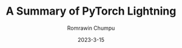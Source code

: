 ---
title: "A Summary of PyTorch Lightning"
author: "Romrawin Chumpu"
description: A brif summary of pytorch lightning that help me optimizes my training
date: "2023-3-15"
draft: true
tags: ["machine-learning", "lightning", "training"]
categories: ["machine-learning", "technique"]
series: ["Machine Learning"]
---